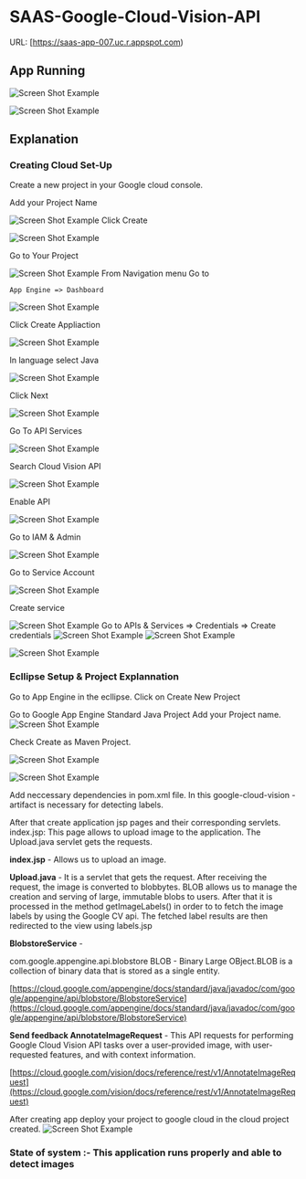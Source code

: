 # SAAS-Google-Cloud-Vision-API

URL: [https://saas-app-007.uc.r.appspot.com)


## App Running




![Screen Shot Example](images/appRunning1.png)

![Screen Shot Example](images/appRunning2.png)


## Explanation

### Creating Cloud Set-Up

Create a new project in your Google cloud console.

Add your Project Name

![Screen Shot Example](images/c1.png)
Click Create

![Screen Shot Example](images/c2.png)

Go to Your Project

![Screen Shot Example](images/c3.png)
From Navigation menu Go to

	App Engine => Dashboard
	
![Screen Shot Example](images/c4.png)

Click Create Appliaction

![Screen Shot Example](images/c5.png)

In language select Java

![Screen Shot Example](images/c6.png)


Click Next

![Screen Shot Example](images/c7.png)

Go To API Services 

![Screen Shot Example](images/c8.png)

Search Cloud Vision API

![Screen Shot Example](images/c9.png)

Enable API

![Screen Shot Example](images/c10.png)

Go to IAM & Admin 

![Screen Shot Example](images/c11.png)

Go to Service Account

![Screen Shot Example](images/c12.png)

Create service

![Screen Shot Example](images/c13.png)
Go to APIs & Services => Credentials => Create credentials
![Screen Shot Example](images/c14.png)
![Screen Shot Example](images/c15.png)


![Screen Shot Example](images/c16.png)



### Ecllipse Setup & Project Explannation

Go to App Engine in the ecllipse.
Click on Create New Project

Go to Google App Engine Standard Java Project
Add your Project name.
![Screen Shot Example](images/e1.png)


Check Create as Maven Project.


![Screen Shot Example](images/e2.png)

![Screen Shot Example](images/e3.png)

Add neccessary dependencies in pom.xml file. In this google-cloud-vision - artifact is necessary for detecting labels. 

After that create application jsp pages and their corresponding servlets.
index.jsp: This page allows to upload image to the application.
The Upload.java servlet gets the requests. 



**index.jsp** - Allows us to upload an image.

**Upload.java** - It is a servlet that gets the request. After receiving the request, the image is converted to blobbytes. BLOB allows us to manage the creation and serving of large, immutable blobs to users. After that it is processed in the method getImageLabels() in order to to fetch the image labels  by using the Google CV api. The fetched label results are then redirected to the view using labels.jsp

**BlobstoreService** - 

com.google.appengine.api.blobstore
BLOB - Binary Large OBject.BLOB is a collection of binary data that is stored as a single entity.

[https://cloud.google.com/appengine/docs/standard/java/javadoc/com/google/appengine/api/blobstore/BlobstoreService](https://cloud.google.com/appengine/docs/standard/java/javadoc/com/google/appengine/api/blobstore/BlobstoreService)
 

**Send feedback AnnotateImageRequest** - This API requests for performing Google Cloud Vision API tasks over a user-provided image, with user-requested features, and with context information.

[https://cloud.google.com/vision/docs/reference/rest/v1/AnnotateImageRequest](https://cloud.google.com/vision/docs/reference/rest/v1/AnnotateImageRequest)




After creating app deploy your project to google cloud in the cloud project created.
![Screen Shot Example](images/e4.png)


### State of system :- This application runs properly and able to detect images


 